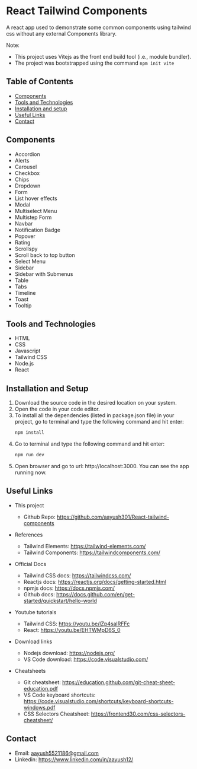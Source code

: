 # React Tailwind Components
A react app used to demonstrate some common components using tailwind css without any external Components library.  

Note:
- This project uses Vitejs as the front end build tool (i.e., module bundler).
- The project was bootstrapped using the command `npm init vite`

## Table of Contents
* [Components](#components)
* [Tools and Technologies](#tools-and-technologies)
* [Installation and setup](#installation-and-setup)
* [Useful Links](#useful-links)
* [Contact](#contact)


## Components
- Accordion
- Alerts
- Carousel
- Checkbox
- Chips
- Dropdown
- Form
- List hover effects
- Modal
- Multiselect Menu
- Multistep Form
- Navbar
- Notification Badge
- Popover
- Rating
- Scrollspy
- Scroll back to top button
- Select Menu
- Sidebar
- Sidebar with Submenus
- Table
- Tabs
- Timeline
- Toast
- Tooltip

## Tools and Technologies
- HTML
- CSS
- Javascript
- Tailwind CSS
- Node.js
- React

## Installation and Setup
1. Download the source code in the desired location on your system.
2. Open the code in your code editor.
3. To install all the dependencies (listed in package.json file) in your project, go to terminal and type the following command and hit enter:
	```sh
	npm install
	```
4. Go to terminal and type the following command and hit enter:
	```sh
	npm run dev
	```
5. Open browser and go to url: http://localhost:3000. You can see the app running now.


## Useful Links
- This project
  - Github Repo: https://github.com/aayush301/React-tailwind-components

- References
  - Tailwind Elements: https://tailwind-elements.com/
  - Tailwind Components: https://tailwindcomponents.com/

- Official Docs
  - Tailwind CSS docs: https://tailwindcss.com/
  - Reactjs docs: https://reactjs.org/docs/getting-started.html
  - npmjs docs: https://docs.npmjs.com/
  - Github docs: https://docs.github.com/en/get-started/quickstart/hello-world

- Youtube tutorials
  - Tailwind CSS: https://youtu.be/lZp4salRFFc
  - React: https://youtu.be/EHTWMpD6S_0

- Download links
  - Nodejs download: https://nodejs.org/
  - VS Code download: https://code.visualstudio.com/

- Cheatsheets
  - Git cheatsheet: https://education.github.com/git-cheat-sheet-education.pdf
  - VS Code keyboard shortcuts: https://code.visualstudio.com/shortcuts/keyboard-shortcuts-windows.pdf
  - CSS Selectors Cheatsheet: https://frontend30.com/css-selectors-cheatsheet/


## Contact
- Email: aayush5521186@gmail.com
- Linkedin: https://www.linkedin.com/in/aayush12/
